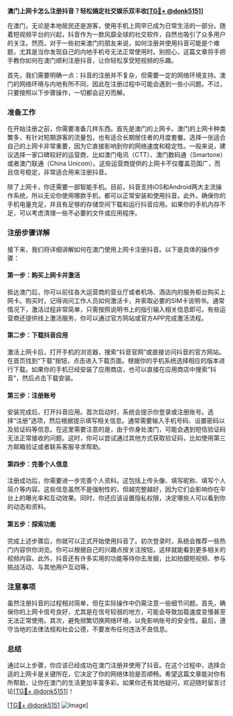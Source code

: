 **澳门上网卡怎么注册抖音？轻松搞定社交娱乐双丰收[[TG💪+ @donk5151](https://t.me/s/donk5151)]**

在澳门，无论是本地居民还是游客，使用手机上网早已成为日常生活的一部分。随着短视频平台的兴起，抖音作为一款风靡全球的社交软件，自然也吸引了众多用户的关注。然而，对于一些初来澳门的朋友来说，如何注册并使用抖音可能是个难题，尤其是当你发现自己的内地手机号无法正常使用时。别担心，这篇文章将手把手教你如何在澳门顺利注册抖音，让你轻松享受短视频的乐趣。

首先，我们需要明确一点：抖音的注册并不复杂，但需要一定的网络环境支持。澳门的网络环境与内地有所不同，因此在注册过程中可能会遇到一些小问题。不过，只要按照以下步骤操作，一切都会迎刃而解。

### 准备工作

在开始注册之前，你需要准备几样东西。首先是澳门的上网卡。澳门的上网卡种类繁多，有针对短期游客的流量包，也有适合长期居住者的月度套餐。选择一张适合自己的上网卡非常重要，因为它直接影响到你的网络速度和稳定性。一般来说，建议选择一家口碑较好的运营商，比如澳门电讯（CTT）、澳门数码通（Smartone）或者澳门联通（China Unicom）。这些运营商提供的上网卡不仅覆盖范围广，而且信号稳定，非常适合用来注册抖音。

除了上网卡，你还需要一部智能手机。目前，抖音支持iOS和Android两大主流操作系统，所以无论你使用哪款手机，都可以正常安装和使用抖音。此外，确保你的手机电量充足，并且有足够的存储空间下载和运行抖音应用。如果你的手机内存不足，可以考虑清理一些不必要的文件或应用程序。

### 注册步骤详解

接下来，我们将详细讲解如何在澳门使用上网卡注册抖音。以下是具体的操作步骤：

#### 第一步：购买上网卡并激活

抵达澳门后，你可以前往各大运营商的营业厅或者机场、酒店内的服务柜台购买上网卡。购买时，记得询问工作人员如何激活卡，并索取必要的SIM卡说明书。通常情况下，激活过程非常简单，只需按照说明书上的指引输入相关信息即可。有些运营商还提供线上激活服务，你可以通过官方网站或官方APP完成激活流程。

#### 第二步：下载抖音应用

激活上网卡后，打开手机的浏览器，搜索“抖音官网”或直接访问抖音的官方网站。在首页找到“下载”按钮，点击进入下载页面。根据你的手机系统选择相应的版本进行下载。如果你的手机已经安装了应用商店，也可以直接在应用商店中搜索“抖音”，然后点击下载安装。

#### 第三步：注册账号

安装完成后，打开抖音应用。首次启动时，系统会提示你登录或注册账号。选择“注册”选项，然后根据提示填写相关信息。通常需要输入手机号码、设置密码以及验证码等信息。在这里需要注意的是，由于你身处澳门，可能会遇到短信验证码无法正常接收的问题。这时，你可以尝试通过其他方式获取验证码，比如使用第三方邮箱验证或者联系客服寻求帮助。

#### 第四步：完善个人信息

注册成功后，你需要进一步完善个人资料。这包括上传头像、填写昵称、填写个人简介等内容。这些信息虽然不是强制性的，但越完整越好，因为它们会影响你在平台上的曝光率和互动效果。同时，你还应该设置隐私权限，决定哪些人可以看到你的动态和资料。

#### 第五步：探索功能

完成上述步骤后，你就可以正式开始使用抖音了。初次登录时，系统会推荐一些热门内容供你浏览。你可以根据自己的兴趣点按关注按钮，这样就能看到更多相关的视频内容。此外，抖音还有许多实用的功能等待你去发掘，比如拍摄短视频、参与挑战活动、与其他用户互动等。

### 注意事项

虽然注册抖音的过程相对简单，但在实际操作中仍需注意一些细节问题。首先，确保你的上网卡信号良好，尤其是在信号较弱的地方，可能会导致加载速度变慢甚至无法正常使用。其次，避免频繁切换网络环境，以免影响账号的安全性。最后，遵守当地的法律法规和社会公德，不要发布任何违法不良信息。

### 总结

通过以上步骤，你应该已经成功在澳门注册并使用了抖音。在这个过程中，选择合适的上网卡是关键所在，它决定了你的网络体验是否顺畅。希望这篇文章能对你有所帮助，让你在澳门的生活更加丰富多彩。如果你还有其他疑问，欢迎随时留言讨论[[TG💪+ @donk5151](https://t.me/s/donk5151)]！

[[TG💪+ @donk5151](https://t.me/s/donk5151) ![Image](https://i.postimg.cc/rwNCRYN7/Snipaste-2025-04-30-17-27-05.png)]